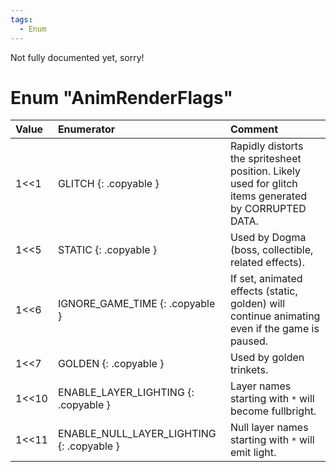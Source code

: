 ```yaml
---
tags:
  - Enum
---
```


Not fully documented yet, sorry!

# Enum "AnimRenderFlags"
|Value|Enumerator|Comment|
|:--|:--|:--|
|1<<1 |GLITCH {: .copyable } | Rapidly distorts the spritesheet position. Likely used for glitch items generated by CORRUPTED DATA.  |
|1<<5 |STATIC {: .copyable } | Used by Dogma (boss, collectible, related effects). |
|1<<6 |IGNORE_GAME_TIME {: .copyable } | If set, animated effects (static, golden) will continue animating even if the game is paused. |
|1<<7 |GOLDEN {: .copyable } | Used by golden trinkets. |
|1<<10 |ENABLE_LAYER_LIGHTING {: .copyable } | Layer names starting with `*` will become fullbright.  |
|1<<11 |ENABLE_NULL_LAYER_LIGHTING {: .copyable } | Null layer names starting with `*` will emit light. |
